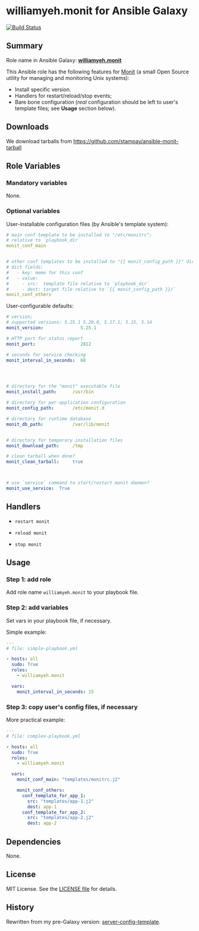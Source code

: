 
williamyeh.monit for Ansible Galaxy
============

[![Build Status](https://travis-ci.org/stampay/ansible-monit.svg?branch=master)](https://travis-ci.org/stampay/ansible-monit)



## Summary

Role name in Ansible Galaxy: **[williamyeh.monit](https://galaxy.ansible.com/williamyeh/monit/)**

This Ansible role has the following features for [Monit](https://mmonit.com/monit/) (a small Open Source utility for managing and monitoring Unix systems):

 - Install specific version.
 - Handlers for restart/reload/stop events;
 - Bare bone configuration (*real* configuration should be left to user's template files; see **Usage** section below).


## Downloads
We download tarballs from https://github.com/stampay/ansible-monit-tarball


## Role Variables

### Mandatory variables

None.

### Optional variables

User-installable configuration files (by Ansible's template system):


```yaml
# main conf template to be installed to "/etc/monitrc";
# relative to `playbook_dir`
monit_conf_main


# other conf templates to be installed to "{{ monit_config_path }}" directory;
# dict fields:
#   - key: memo for this conf
#   - value:
#     - src:  template file relative to `playbook_dir`
#     - dest: target file relative to `{{ monit_config_path }}/`
monit_conf_others
```


User-configurable defaults:


```yaml
# version;
# supported versions: 5.25.1 5.20.0, 5.17.1, 5.15, 5.14
monit_version:              5.25.1

# HTTP port for status report
monit_port:                 2812

# seconds for service checking
monit_interval_in_seconds:  60




# directory for the "monit" executable file
monit_install_path:      /usr/bin

# directory for per-application configuration
monit_config_path:       /etc/monit.d

# directory for runtime database
monit_db_path:           /var/lib/monit


# directory for temporary installation files
monit_download_path:     /tmp

# clean tarball when done?
monit_clean_tarball:     true



# use `service` command to start/restart monit daemon?
monit_use_service:  True
```


## Handlers

- `restart monit`

- `reload monit`

- `stop monit`



## Usage


### Step 1: add role

Add role name `williamyeh.monit` to your playbook file.


### Step 2: add variables

Set vars in your playbook file, if necessary.

Simple example:

```yaml
---
# file: simple-playbook.yml

- hosts: all
  sudo: True
  roles:
    - williamyeh.monit

  vars:
    monit_interval_in_seconds: 15
```


### Step 3: copy user's config files, if necessary


More practical example:

```yaml
---
# file: complex-playbook.yml

- hosts: all
  sudo: True
  roles:
    - williamyeh.monit

  vars:
    monit_conf_main: "templates/monitrc.j2"

    monit_conf_others:
      conf_template_for_app_1:
        src: "templates/app-1.j2"
        dest: app-1
      conf_template_for_app_2:
        src: "templates/app-2.j2"
        dest: app-2
```


## Dependencies

None.


## License

MIT License. See the [LICENSE file](LICENSE) for details.


## History

Rewritten from my pre-Galaxy version: [server-config-template](https://github.com/William-Yeh/server-config-template).
